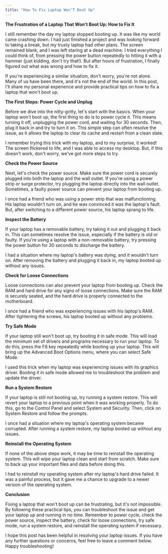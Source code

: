 ```yaml
---
title: "How To Fix Laptop Won’T Boot Up"
---
```


**The Frustration of a Laptop That Won't Boot Up: How to Fix It**

I still remember the day my laptop stopped booting up. It was like my world came crashing down. I had just finished a project and was looking forward to taking a break, but my trusty laptop had other plans. The screen remained blank, and I was left staring at a dead machine. I tried everything I could think of, from pressing the power button repeatedly to hitting it with a hammer (just kidding, don't try that!). But after hours of frustration, I finally figured out what was wrong and how to fix it.

If you're experiencing a similar situation, don't worry, you're not alone. Many of us have been there, and it's not the end of the world. In this post, I'll share my personal experience and provide practical tips on how to fix a laptop that won't boot up.

**The First Steps: Power Cycle and Unplug**

Before we dive into the nitty-gritty, let's start with the basics. When your laptop won't boot up, the first thing to do is to power cycle it. This means turning it off, unplugging the power cord, and waiting for 30 seconds. Then, plug it back in and try to turn it on. This simple step can often resolve the issue, as it allows the laptop to clear its cache and restart from a clean slate.

I remember trying this trick with my laptop, and to my surprise, it worked! The screen flickered to life, and I was able to access my desktop. But, if this doesn't work, don't worry, we've got more steps to try.

**Check the Power Source**

Next, let's check the power source. Make sure the power cord is securely plugged into both the laptop and the wall outlet. If you're using a power strip or surge protector, try plugging the laptop directly into the wall outlet. Sometimes, a faulty power source can prevent your laptop from booting up.

I once had a friend who was using a power strip that was malfunctioning. His laptop wouldn't turn on, and he was convinced it was the laptop's fault. But, after switching to a different power source, his laptop sprang to life.

**Inspect the Battery**

If your laptop has a removable battery, try taking it out and plugging it back in. This can sometimes resolve the issue, especially if the battery is old or faulty. If you're using a laptop with a non-removable battery, try pressing the power button for 30 seconds to discharge the battery.

I had a situation where my laptop's battery was dying, and it wouldn't turn on. After removing the battery and plugging it back in, my laptop booted up without any issues.

**Check for Loose Connections**

Loose connections can also prevent your laptop from booting up. Check the RAM and hard drive for any signs of loose connections. Make sure the RAM is securely seated, and the hard drive is properly connected to the motherboard.

I once had a friend who was experiencing issues with his laptop's RAM. After tightening the screws, his laptop booted up without any problems.

**Try Safe Mode**

If your laptop still won't boot up, try booting it in safe mode. This will load the minimum set of drivers and programs necessary to run your laptop. To do this, press the F8 key repeatedly while booting up your laptop. This will bring up the Advanced Boot Options menu, where you can select Safe Mode.

I used this trick when my laptop was experiencing issues with its graphics driver. Booting it in safe mode allowed me to troubleshoot the problem and update the driver.

**Run a System Restore**

If your laptop is still not booting up, try running a system restore. This will revert your laptop to a previous point when it was working properly. To do this, go to the Control Panel and select System and Security. Then, click on System Restore and follow the prompts.

I once had a situation where my laptop's operating system became corrupted. After running a system restore, my laptop booted up without any issues.

**Reinstall the Operating System**

If none of the above steps work, it may be time to reinstall the operating system. This will wipe your laptop clean and start from scratch. Make sure to back up your important files and data before doing this.

I had to reinstall my operating system after my laptop's hard drive failed. It was a painful process, but it gave me a chance to upgrade to a newer version of the operating system.

**Conclusion**

Fixing a laptop that won't boot up can be frustrating, but it's not impossible. By following these practical tips, you can troubleshoot the issue and get your laptop up and running in no time. Remember to power cycle, check the power source, inspect the battery, check for loose connections, try safe mode, run a system restore, and reinstall the operating system if necessary.

I hope this post has been helpful in resolving your laptop issues. If you have any further questions or concerns, feel free to leave a comment below. Happy troubleshooting!
